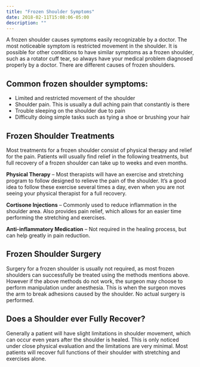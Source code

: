 ```yaml
---
title: "Frozen Shoulder Symptoms"
date: 2018-02-11T15:08:06-05:00
description: ""
---
```


A frozen shoulder causes symptoms easily recognizable by a doctor. The most noticeable 
symptom is restricted movement in the shoulder. It is possible for other conditions to have 
similar symptoms as a frozen shoulder, such as a rotator cuff tear, so always have your 
medical problem diagnosed properly by a doctor. There are different causes of frozen 
shoulders.

## Common frozen shoulder symptoms:
* Limited and restricted movement of the shoulder
* Shoulder pain. This is usually a dull aching pain that constantly is there
* Trouble sleeping on the shoulder due to pain
* Difficulty doing simple tasks such as tying a shoe or brushing your hair

## Frozen Shoulder Treatments
Most treatments for a frozen shoulder consist of physical therapy and relief for the pain. 
Patients will usually find relief in the following treatments, but full recovery of a frozen 
shoulder can take up to weeks and even months.

**Physical Therapy** – Most therapists will have an exercise and stretching program to follow designed to relieve the pain of the shoulder. It’s a good idea to follow these exercise several times a day, even when you are not seeing your physical therapist for a full recovery.

**Cortisone Injections** – Commonly used to reduce inflammation in the shoulder area. Also provides pain relief, which allows for an easier time performing the stretching and exercises.

**Anti-inflammatory Medication** – Not required in the healing process, but can help greatly in pain reduction.

## Frozen Shoulder Surgery
Surgery for a frozen shoulder is usually not required, as most frozen shoulders can 
successfully be treated using the methods mentions above. However if the above methods do 
not work, the surgeon may choose to perform manipulation under anesthesia. This is when the 
surgeon moves the arm to break adhesions caused by the shoulder. No actual surgery is 
performed.

## Does a Shoulder ever Fully Recover?
Generally a patient will have slight limitations in shoulder movement, which can occur even 
years after the shoulder is healed. This is only noticed under close physical evaluation and 
the limitations are very minimal. Most patients will recover full functions of their 
shoulder with stretching and exercises alone.
